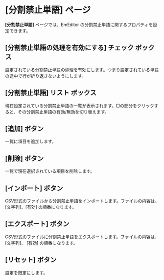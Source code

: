 # \[分割禁止単語\] ページ

**\[分割禁止単語\]** ページでは、EmEditor の分割禁止単語に関するプロパティを設定できます。

## \[分割禁止単語の処理を有効にする\] チェック ボックス

設定されている分割禁止単語の処理を有効にします。つまり設定されている単語の途中で行が折り返さないようにします。

## \[分割禁止単語\] リスト ボックス

現在設定されている分割禁止単語の一覧が表示されます。□の部分をクリックすると、その分割禁止単語の有効/無効を切り替えます。

## \[追加\] ボタン

一覧に項目を追加します。

## \[削除\] ボタン

一覧で現在選択されている項目を削除します。

## \[インポート\] ボタン

CSV形式のファイルから分割禁止単語をインポートします。ファイルの内容は、\[文字列\]、\[有効\] の順番になります。

## \[エクスポート\] ボタン

CSV形式のファイルに分割禁止単語をエクスポートします。ファイルの内容は、\[文字列\]、 \[有効\] の順番になります。

## \[リセット\] ボタン

設定を既定にします。

